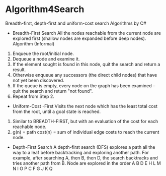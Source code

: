 # Algorithm4Search
Breadth-first, depth-first and uniform-cost search Algorithms by C#

* Breadth-First Search
All the nodes reachable from the current node are explored
first (shallow nodes are expanded before deep nodes).
Algorithm (Informal)
1. Enqueue the root/initial node.
2. Dequeue a node and examine it.
1. If the element sought is found in this node, quit the search and return a
result.
2. Otherwise enqueue any successors (the direct child nodes) that have not
yet been discovered.
3. If the queue is empty, every node on the graph has been examined –
quit the search and return "not found".
4. Repeat from Step 2.

* Uniform-Cost -First
Visits the next node which has the least total cost from the
root, until a goal state is reached.
1. Similar to BREADTH-FIRST, but with an evaluation of the cost for
each reachable node.
2. g(n) = path cost(n) = sum of individual edge costs to reach the
current node.

* Depth-First Search
A depth-first search (DFS) explores a path all the way to a leaf before backtracking and exploring another path.
For example, after searching A, then B, then D, the search backtracks and tries another path from B.
Node are explored in the order A B D E H L M N I O P C F G J K Q

